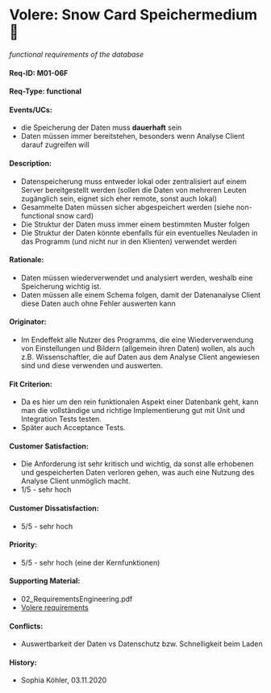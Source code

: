 # Volere: Snow Card Speichermedium :floppy_disk:
*functional requirements of the database*

#### Req-ID: M01-06F
#### Req-Type: functional
#### Events/UCs: 
- die Speicherung der Daten muss **dauerhaft** sein
- Daten müssen immer bereitstehen, besonders wenn Analyse Client darauf zugreifen will
#### Description:
- Datenspeicherung muss entweder lokal oder zentralisiert auf einem Server 
bereitgestellt werden (sollen die Daten von mehreren Leuten zugänglich sein, 
eignet sich eher remote, sonst auch lokal)
- Gesammelte Daten müssen sicher abgespeichert werden (siehe non-functional snow card)
- Die Struktur der Daten muss immer einem bestimmten Muster folgen
- Die Struktur der Daten könnte ebenfalls für ein eventuelles Neuladen in das Programm
(und nicht nur in den Klienten) verwendet werden
#### Rationale:
- Daten müssen wiederverwendet und analysiert werden, weshalb eine Speicherung wichtig ist.
- Daten müssen alle einem Schema folgen, damit der Datenanalyse Client diese Daten auch ohne Fehler auswerten kann
#### Originator: 
- Im Endeffekt alle Nutzer des Programms, die eine Wiederverwendung von 
Einstellungen und Bildern (allgemein ihren Daten) wollen, als auch z.B. Wissenschaftler, die auf
Daten aus dem Analyse Client angewiesen sind und diese verwenden und auswerten.
#### Fit Criterion:
- Da es hier um den rein funktionalen Aspekt einer Datenbank geht, kann man die 
vollständige und richtige Implementierung gut mit Unit und Integration Tests testen.
- Später auch Acceptance Tests.
#### Customer Satisfaction: 
- Die Anforderung ist sehr kritisch und wichtig, da sonst alle erhobenen 
und gespeicherten Daten verloren gehen, was auch eine Nutzung des Analyse
Client unmöglich macht.
- 1/5 - sehr hoch
#### Customer Dissatisfaction:
- 5/5 - sehr hoch
#### Priority:
- 5/5 - sehr hoch (eine der Kernfunktionen)
#### Supporting Material:
- 02_RequirementsEngineering.pdf
- [Volere requirements](https://www.volere.org/templates/volere-requirements-specification-template/)
#### Conflicts:
- Auswertbarkeit der Daten vs Datenschutz bzw. Schnelligkeit beim Laden
#### History:
- Sophia Köhler, 03.11.2020